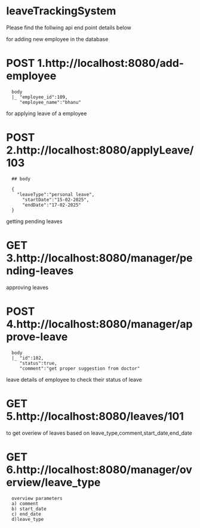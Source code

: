 # leaveTrackingSystem

Please find the follwing api end point details below

for adding new employee in the database
# POST  1.http://localhost:8080/add-employee     
      body
      |_ "employee_id":109,
         "employee_name":"bhanu"

for applying leave of a employee
# POST  2.http://localhost:8080/applyLeave/103
      ## body
      
      {
        "leaveType":"personal leave",
          "startDate":"15-02-2025",
          "endDate":"17-02-2025"
      }

getting pending leaves
# GET   3.http://localhost:8080/manager/pending-leaves


approving leaves
# POST  4.http://localhost:8080/manager/approve-leave
      body
      |_ "id":102,
         "status":true,
         "comment":"get proper suggestion from doctor"

leave details of employee to check their status of leave
# GET   5.http://localhost:8080/leaves/101

to get overiew of leaves based on leave_type,comment,start_date,end_date
# GET   6.http://localhost:8080/manager/overview/leave_type
      overview parameters
      a) comment
      b) start_date
      c) end_date
      d)leave_type
          


